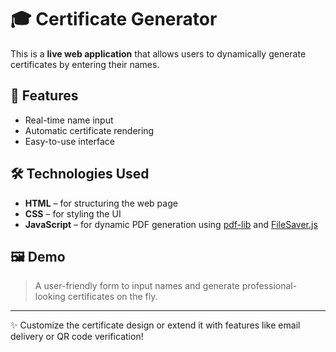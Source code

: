 # 🎓 Certificate Generator

This is a **live web application** that allows users to dynamically generate certificates by entering their names.

## 🚀 Features
- Real-time name input
- Automatic certificate rendering
- Easy-to-use interface

## 🛠️ Technologies Used
- **HTML** – for structuring the web page  
- **CSS** – for styling the UI  
- **JavaScript** – for dynamic PDF generation using [pdf-lib](https://pdf-lib.js.org/) and [FileSaver.js](https://github.com/eligrey/FileSaver.js)

## 🖼️ Demo
> A user-friendly form to input names and generate professional-looking certificates on the fly.

---

✨ Customize the certificate design or extend it with features like email delivery or QR code verification!
